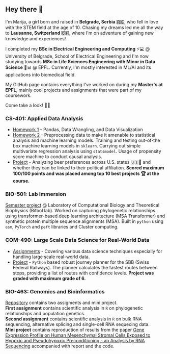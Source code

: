 ## Hey there 👋

I'm Marija, a girl born and raised in **Belgrade, Serbia 🇷🇸**, who fell in love with the STEM field at the age of 10. Chasing my dreams led me all the way to **Lausanne, Switzerland 🇨🇭**, where I'm on adventure of gaining new knowledge and experiences!  

I completed my **BSc in Electrical Engineering and Computing** ⚡💻 @ University of Belgrade, School of Electrical Engineering and I'm now studying towards **MSc in Life Sciences Engineering with Minor in Data Science** 🧬📊 @ EPFL. Currently, I'm mostly interested in ML/AI and its applications into biomedical field.

My GitHub page contains everything I've worked on during my **Master's at EPFL**, mainly cool projects and assignments that were part of my coursework.  

Come take a look! 👀🚀  

### CS-401: Applied Data Analysis  

* [Homework 1](https://github.com/masazelic/ada-2024-homework-1-adavengers) - Pandas, Data Wrangling, and Data Visualization
* [Homework 2](https://github.com/masazelic/ada-2024-homework-2-adavengers) - Preprocessing data to make it amenable to statistical analysis and machine learning models. Training and testing out-of-the box machine learning models in `sklearn`. Carrying out simple multivariate regression analysis using `statsmodel`. Usage of propensity score machine to conduct causal analysis.
* [Project](https://github.com/masazelic/ada-2024-project-adavengers) - Analyzing beer preferences across U.S. states 🇺🇸🍻 and whether they can be linked to their political affiliation. **Scored maximum 100/100 points and was placed among top 10 best projects 🏆 at the course.**

### BIO-501: Lab Immersion

[Semester project](https://github.com/masazelic/Fine-tuning-MSA-Transformer) @ Laboratory of Computational Biology and Theoretical Biophysics (Bitbol lab). Worked on capturing phylogenetic relationships using transformer-based deep learning architecture (MSA Transformer) and synthetic protein multiple sequence alignments (MSA). Built in `python` using `esm`, `PyTorch` and `peft` libraries and Cluster computing.

### COM-490: Large Scale Data Science for Real-World Data

* [Assignments](https://github.com/masazelic/lsds-assignments/tree/main) - Covering various data science techniques especially for handling large scale real-world data.
* [Project](https://github.com/masazelic/SBBG) - `Python` based robust journey planner for the SBB (Swiss Federal Railways). The planner calculates the fastest routes between stops, providing a list of routes with confidence levels. **Project was graded with maximum grade of 6.**

### BIO-463: Genomics and Bioinformatics  

[Repository](https://github.com/masazelic/genomics-bioinformatics/tree/main) contains two assigments and mini project.  
**First assignment** contains scientific analysis in `R` on phylogenetic relationships and population genetics.  
**Second assignment** contains scientific analysis in `R` on bulk RNA sequencing, alternative splicing and single-cell RNA sequecing data.  
**Mini project** contains reproduction of results from the paper [Gene Expression Profile on Human Mesenchymal Stromal Cells Exposed to Hypoxic and Pseudohypoxic Preconditioning - an Analysis by RNA Sequencing](https://pubmed.ncbi.nlm.nih.gov/34360925/) accompanied with report and the code. 
  

